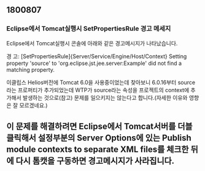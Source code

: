 ## 1800807
### Eclipse에서 Tomcat실행시 SetPropertiesRule 경고 메세지 
Eclipse에서 Tomcat실행시 콘솔에 아래와 같은 경고메시지가 나타났습니다.

경 고: [SetPropertiesRule]{Server/Service/Engine/Host/Context} Setting property 'source' to 'org.eclipse.jst.jee.server:Example' did not find a matching property.

이클립스 Helios버전에 Tomcat 6.0을 사용중이었는데 찾아보니 6.0.16부터 
source라는 프로퍼티가 추가되었는데 WTP가 source라는 속성을 프로젝트의 context에 추가해서 발생하는 것으로(참고) 
문제를 일으키지는 않는다고 합니다.(자세한 이유와 영향은 잘 모르겠네요.)

이 문제를 해결하려면 Eclipse에서 Tomcat서버를 더블클릭해서 설정부분의 
Server Options에 있는 Publish module contexts to separate XML files를 체크한 뒤에 
다시 톰캣을 구동하면 경고메시지가 사라집니다. 
-------
